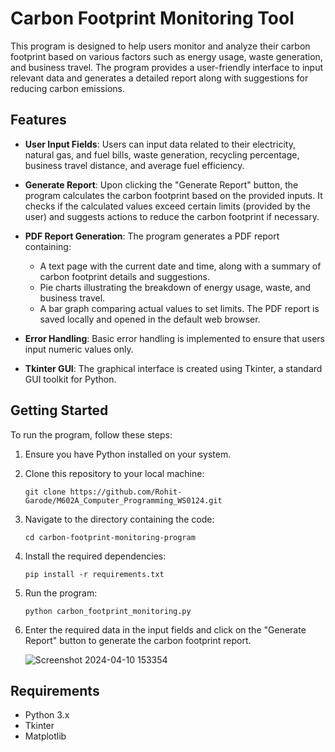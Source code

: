 # Carbon Footprint Monitoring Tool

This program is designed to help users monitor and analyze their carbon footprint based on various factors such as energy usage, waste generation, and business travel. The program provides a user-friendly interface to input relevant data and generates a detailed report along with suggestions for reducing carbon emissions.

## Features

- **User Input Fields**: Users can input data related to their electricity, natural gas, and fuel bills, waste generation, recycling percentage, business travel distance, and average fuel efficiency.
  
- **Generate Report**: Upon clicking the "Generate Report" button, the program calculates the carbon footprint based on the provided inputs. It checks if the calculated values exceed certain limits (provided by the user) and suggests actions to reduce the carbon footprint if necessary.

- **PDF Report Generation**: The program generates a PDF report containing:
  - A text page with the current date and time, along with a summary of carbon footprint details and suggestions.
  - Pie charts illustrating the breakdown of energy usage, waste, and business travel.
  - A bar graph comparing actual values to set limits. The PDF report is saved locally and opened in the default web browser.

- **Error Handling**: Basic error handling is implemented to ensure that users input numeric values only.

- **Tkinter GUI**: The graphical interface is created using Tkinter, a standard GUI toolkit for Python.

## Getting Started

To run the program, follow these steps:

1. Ensure you have Python installed on your system.

2. Clone this repository to your local machine:
   ```
   git clone https://github.com/Rohit-Garode/M602A_Computer_Programming_WS0124.git
   ```

3. Navigate to the directory containing the code:
   ```
   cd carbon-footprint-monitoring-program
   ```

4. Install the required dependencies:
   ```
   pip install -r requirements.txt
   ```

5. Run the program:
   ```
   python carbon_footprint_monitoring.py
   ```

6. Enter the required data in the input fields and click on the "Generate Report" button to generate the carbon footprint report.

   ![Screenshot 2024-04-10 153354](https://github.com/Rohit-Garode/GISMA/assets/76519295/364f5863-0cdc-438e-87c4-214d9cb1dfeb)



## Requirements

- Python 3.x
- Tkinter
- Matplotlib
